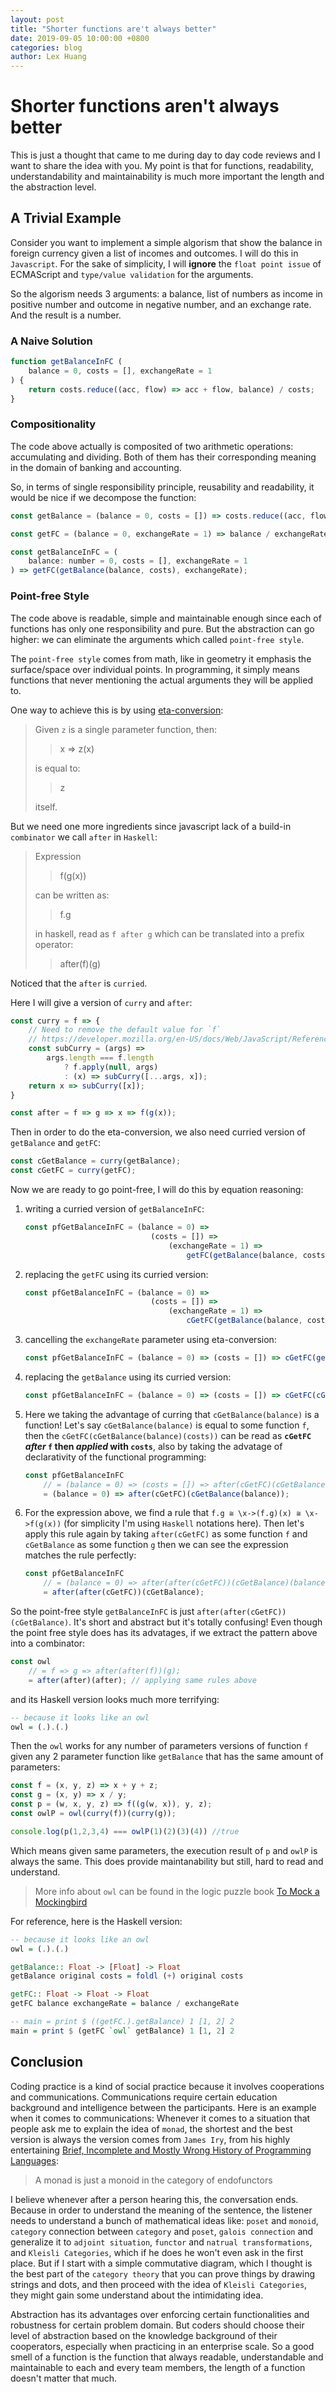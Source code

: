 ```yaml
---
layout: post
title: "Shorter functions are't always better"
date: 2019-09-05 10:00:00 +0800
categories: blog
author: Lex Huang
---
```


# Shorter functions aren't always better

This is just a thought that came to me during day to day code reviews and I want to share the idea with you. My point is that for functions, readability, understandability and maintainability is much more important the length and the abstraction level.

## A Trivial Example

Consider you want to implement a simple algorism that show the balance in foreign currency given a list of incomes and outcomes. I will do this in `Javascript`. For the sake of simplicity, I will **ignore** the `float point issue` of ECMAScript and `type/value validation` for the arguments.

So the algorism needs 3 arguments: a balance, list of numbers as income in positive number and outcome in negative number, and an exchange rate. And the result is a number.

### A Naive Solution

```Javascript
function getBalanceInFC (
    balance = 0, costs = [], exchangeRate = 1
) {
    return costs.reduce((acc, flow) => acc + flow, balance) / costs;
}
```

### Compositionality

The code above actually is composited of two arithmetic operations: accumulating and dividing. Both of them has their corresponding meaning in the domain of banking and accounting.

So, in terms of single responsibility principle, reusability and readability, it would be nice if we decompose the function:

```Javascript
const getBalance = (balance = 0, costs = []) => costs.reduce((acc, flow) => acc + flow, balance);

const getFC = (balance = 0, exchangeRate = 1) => balance / exchangeRate;

const getBalanceInFC = (
    balance: number = 0, costs = [], exchangeRate = 1
) => getFC(getBalance(balance, costs), exchangeRate);
```

### Point-free Style

The code above is readable, simple and maintainable enough since each of functions has only one responsibility and pure. But the abstraction can go higher: we can eliminate the arguments which called `point-free style`.

The `point-free style` comes from math, like in geometry it emphasis the surface/space over individual points. In programming, it simply means functions that never mentioning the actual arguments they will be applied to.

One way to achieve this is by using [eta-conversion](https://en.wikipedia.org/wiki/Lambda_calculus#%CE%B7-conversion):

> Given `z` is a single parameter function, then:
>
>> x => z(x)
>
> is equal to:
>
>> z
>
> itself.

But we need one more ingredients since javascript lack of a build-in `combinator` we call `after` in `Haskell`:
> Expression
>
>> f(g(x))
>
> can be written as:
>
>> f.g
>
> in haskell, read as `f after g`
> which can be translated into a prefix operator:
>
>> after(f)(g)

Noticed that the `after` is `curried`.

Here I will give a version of `curry` and `after`:

```Javascript
const curry = f => {
    // Need to remove the default value for `f`
    // https://developer.mozilla.org/en-US/docs/Web/JavaScript/Reference/Global_Objects/Function/length#Description
    const subCurry = (args) => 
        args.length === f.length 
            ? f.apply(null, args) 
            : (x) => subCurry([...args, x]);
    return x => subCurry([x]);
}

const after = f => g => x => f(g(x));
```

Then in order to do the eta-conversion, we also need curried version of `getBalance` and `getFC`:

```Javascript
const cGetBalance = curry(getBalance);
const cGetFC = curry(getFC);
```
Now we are ready to go point-free, I will do this by equation reasoning:
1. writing a curried version of `getBalanceInFC`:

    ```Javascript
    const pfGetBalanceInFC = (balance = 0) =>
                                (costs = []) =>
                                    (exchangeRate = 1) => 
                                        getFC(getBalance(balance, costs), exchangeRate)
    ```

2. replacing the `getFC` using its curried version:

    ```Javascript
    const pfGetBalanceInFC = (balance = 0) =>
                                (costs = []) =>
                                    (exchangeRate = 1) =>
                                        cGetFC(getBalance(balance, costs))(exchangeRate);
    ```

3. cancelling the `exchangeRate` parameter using eta-conversion:

    ```Javascript
    const pfGetBalanceInFC = (balance = 0) => (costs = []) => cGetFC(getBalance(balance, costs));
    ```
4. replacing the `getBalance` using its curried version:

    ```Javascript
    const pfGetBalanceInFC = (balance = 0) => (costs = []) => cGetFC(cGetBalance(balance)(costs));
    ```
    
5. Here we taking the advantage of curring that `cGetBalance(balance)` is a function! Let's say `cGetBalance(balance)` is equal to some function `f`, then the `cGetFC(cGetBalance(balance)(costs))` can be read as **`cGetFC` *after* `f` then *applied* with `costs`**, also by taking the advatage of declarativity of the functional programming:

    ```Javascript
    const pfGetBalanceInFC 
        // = (balance = 0) => (costs = []) => after(cGetFC)(cGetBalance(balance))(costs);
        = (balance = 0) => after(cGetFC)(cGetBalance(balance));
    ```
6. For the expression above, we find a rule that `f.g ≅ \x->(f.g)(x) ≅ \x->f(g(x))` (for simplicity I'm using `Haskell` notations here). Then let's apply this rule again by taking `after(cGetFC)` as some function `f` and `cGetBalance`  as some function `g` then we can see the expression matches the rule perfectly:

    ```Javascript
    const pfGetBalanceInFC 
        // = (balance = 0) => after(after(cGetFC))(cGetBalance)(balance);
        = after(after(cGetFC))(cGetBalance);
    ```

So the point-free style `getBalanceInFC` is just `after(after(cGetFC))(cGetBalance)`. It's short and abstract but it's totally confusing! Even though the point free style does has its advatages, if we extract the pattern above into a combinator:

```Javascript
const owl 
    // = f => g => after(after(f))(g);
    = after(after)(after); // applying same rules above
```

and its Haskell version looks much more terrifying:

```Haskell
-- because it looks like an owl
owl = (.).(.)
```

Then the `owl` works for any number of parameters versions of function `f` given any 2 parameter function like `getBalance` that has the same amount of parameters:

```Javascript
const f = (x, y, z) => x + y + z;
const g = (x, y) => x / y;
const p = (w, x, y, z) => f((g(w, x)), y, z);
const owlP = owl(curry(f))(curry(g)); 

console.log(p(1,2,3,4) === owlP(1)(2)(3)(4)) //true
```
Which means given same parameters, the execution result of `p` and `owlP` is always the same. This does provide maintanability but still, hard to read and understand.

> More info about `owl` can be found in the logic puzzle book [To Mock a Mockingbird](https://g.co/kgs/gQY4XL)

For reference, here is the Haskell version:

```Haskell
-- because it looks like an owl
owl = (.).(.)

getBalance:: Float -> [Float] -> Float
getBalance original costs = foldl (+) original costs

getFC:: Float -> Float -> Float
getFC balance exchangeRate = balance / exchangeRate

-- main = print $ ((getFC.).getBalance) 1 [1, 2] 2
main = print $ (getFC `owl` getBalance) 1 [1, 2] 2
```

## Conclusion

Coding practice is a kind of social practice because it involves cooperations and communications. Communications require certain education background and intelligence between the participants. Here is an example when it comes to communications: Whenever it comes to a situation that people ask me to explain the idea of `monad`, the shortest and the best version is always the version comes from `James Iry`, from his highly entertaining [Brief, Incomplete and Mostly Wrong History of Programming Languages](http://james-iry.blogspot.com/2009/05/brief-incomplete-and-mostly-wrong.html):

> A monad is just a monoid in the category of endofunctors

I believe whenever after a person hearing this, the conversation ends. Because in order to understand the meaning of the sentence, the listener needs to understand a bunch of mathematical ideas like: `poset` and `monoid`, `category` connection between `category` and `poset`, `galois connection` and generalize it to `adjoint situation`, `functor` and `natrual transformations`, and `Kleisli Categories`, which if he does he won't even ask in the first place. But if I start with a simple commutative diagram, which I thought is the best part of the `category theory` that you can prove things by drawing strings and dots, and then proceed with the idea of `Kleisli Categories`, they might gain some understand about the intimidating idea.

Abstraction has its advantages over enforcing certain functionalities and robustness for certain problem domain. But coders should choose their level of abstraction based on the knowledge background of their cooperators, especially when practicing in an enterprise scale. So a good smell of a function is the function that always readable, understandable and maintainable to each and every team members, the length of a function doesn't matter that much.
